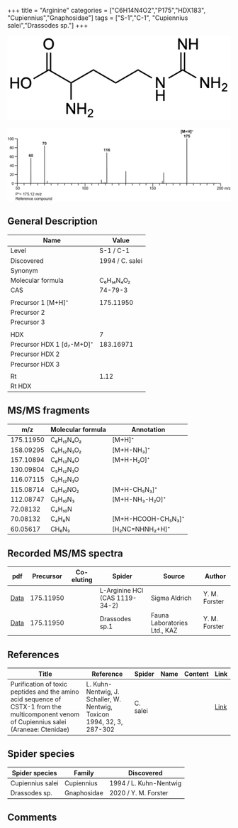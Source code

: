 +++
title = "Arginine"
categories = ["C6H14N4O2","P175","HDX183",
"Cupiennius","Gnaphosidae"]
tags = ["S-1","C-1",
"Cupiennius salei","Drassodes sp."]
+++

![](/img/Arginine.png)

![](/img_MSMS/175_Arginine.png)

## General Description

| Name                      | Value           |
|---------------------------|-----------------|
| Level                     | S-1 / C-1       |
| Discovered                | 1994 / C. salei |
| Synonym                   |                 |
| Molecular formula         | C₆H₁₄N₄O₂       |
| CAS                       | 74-79-3         |
|                           |                 |
| Precursor 1 [M+H]⁺        | 175.11950       |
| Precursor 2               |                 |
| Precursor 3               |                 |
|                           |                 |
| HDX                       | 7               |
| Precursor HDX 1 [d₇-M+D]⁺ | 183.16971       |
| Precursor HDX 2           |                 |
| Precursor HDX 3           |                 |
|                           |                 |
| Rt                        | 1.12            |
| Rt HDX                    |                 |

## MS/MS fragments

| m/z       | Molecular formula | Annotation         |
|-----------|-------------------|--------------------|
| 175.11950 | C₆H₁₅N₄O₂         | [M+H]⁺             |
| 158.09295 | C₆H₁₂N₃O₂         | [M+H-NH₃]⁺         |
| 157.10894 | C₆H₁₃N₄O          | [M+H-H₂O]⁺         |
| 130.09804 | C₅H₁₂N₃O          |                    |
| 116.07115 | C₅H₁₂N₃O          |                    |
| 115.08714 | C₅H₁₀NO₂          | [M+H-CH₅N₃]⁺       |
| 112.08747 | C₅H₁₀N₃           | [M+H-NH₃-H₂O]⁺     |
| 72.08132  | C₄H₁₀N            |                    |
| 70.08132  | C₄H₈N             | [M+H-HCOOH-CH₅N₃]⁺ |
| 60.05617  | CH₆N₃             | [H₂NC=NHNH₂+H]⁺    |

## Recorded MS/MS spectra

| pdf                                | Precursor | Co-eluting | Spider                         | Source        | Author        |
|------------------------------------|-----------|------------|--------------------------------|---------------|---------------|
| [Data](/pdf/175_Arginine_1-12.pdf) | 175.11950 |            | L-Arginine HCl (CAS 1119-34-2) | Sigma Aldrich | Y. M. Forster |
| [Data](/pdf/Drassodes-sp1/175_Arginine_Dr-sp1.pdf) | 175.11950 |           | Drassodes sp.1 | Fauna Laboratories Ltd., KAZ | Y. M. Forster |

## References

| Title                                                                                                                                      | Reference                                                              | Spider   | Name | Content | Link                                         |
|--------------------------------------------------------------------------------------------------------------------------------------------|------------------------------------------------------------------------|----------|------|---------|----------------------------------------------|
| Purification of toxic peptides and the amino acid sequence of CSTX-1 from the multicomponent venom of Cupiennius salei (Araneae: Ctenidae) | L. Kuhn-Nentwig, J. Schaller, W. Nentwig, Toxicon 1994, 32, 3, 287-302 | C. salei |      |         | [Link](https://doi.org/10.1016/0041-0101(94)90082-5) |

## Spider species

| Spider species   | Family     | Discovered             |
|------------------|------------|------------------------|
| Cupiennius salei | Cupiennius | 1994 / L. Kuhn-Nentwig |
| Drassodes sp. | Gnaphosidae | 2020 / Y. M. Forster |

## Comments
